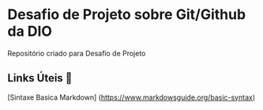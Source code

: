 #  Desafio de Projeto sobre Git/Github da DIO
Repositório criado para Desafio de Projeto
 
 ## Links Úteis 📜  
 [Sintaxe Basica Markdown] (https://www.markdowsguide.org/basic-syntax)
